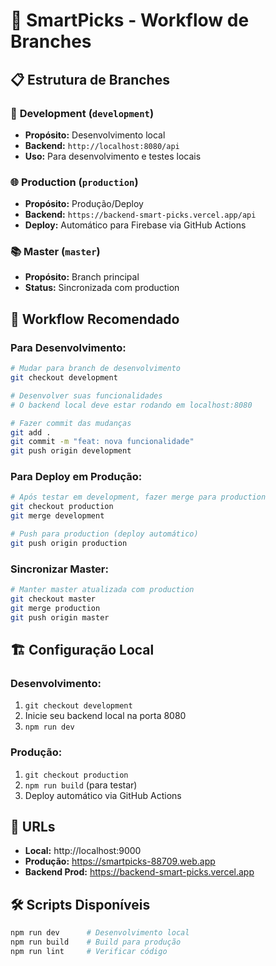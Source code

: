 # 🚀 SmartPicks - Workflow de Branches

## 📋 Estrutura de Branches

### 🔧 **Development** (`development`)
- **Propósito:** Desenvolvimento local
- **Backend:** `http://localhost:8080/api`
- **Uso:** Para desenvolvimento e testes locais

### 🌐 **Production** (`production`) 
- **Propósito:** Produção/Deploy
- **Backend:** `https://backend-smart-picks.vercel.app/api`
- **Deploy:** Automático para Firebase via GitHub Actions

### 📚 **Master** (`master`)
- **Propósito:** Branch principal
- **Status:** Sincronizada com production

## 🔄 Workflow Recomendado

### Para Desenvolvimento:
```bash
# Mudar para branch de desenvolvimento
git checkout development

# Desenvolver suas funcionalidades
# O backend local deve estar rodando em localhost:8080

# Fazer commit das mudanças
git add .
git commit -m "feat: nova funcionalidade"
git push origin development
```

### Para Deploy em Produção:
```bash
# Após testar em development, fazer merge para production
git checkout production
git merge development

# Push para production (deploy automático)
git push origin production
```

### Sincronizar Master:
```bash
# Manter master atualizada com production
git checkout master
git merge production
git push origin master
```

## 🏗️ Configuração Local

### Desenvolvimento:
1. `git checkout development`
2. Inicie seu backend local na porta 8080
3. `npm run dev`

### Produção:
1. `git checkout production`  
2. `npm run build` (para testar)
3. Deploy automático via GitHub Actions

## 🔗 URLs

- **Local:** http://localhost:9000
- **Produção:** https://smartpicks-88709.web.app
- **Backend Prod:** https://backend-smart-picks.vercel.app

## 🛠️ Scripts Disponíveis

```bash
npm run dev      # Desenvolvimento local
npm run build    # Build para produção
npm run lint     # Verificar código
```